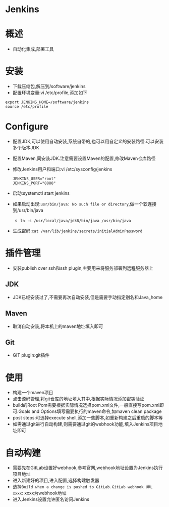 # Jenkins



# 概述



* 自动化集成,部署工具



# 安装



* 下载压缩包,解压到/software/jenkins
* 配置环境变量:vi /etc/profile,添加如下

```shell
export JENKINS_HOME=/software/jenkins
source /etc/profile
```



# Configure



* 配置JDK,可以使用自动安装,系统自带的,也可以用自定义的安装路径.可以安装多个版本JDK

* 配置Maven,同安装JDK.注意需要设置Maven的配置,修改Maven仓库路径

* 修改Jenkins用户和端口:vi /etc/sysconfig/jenkins

  ```shell
  JENKINS_USER="root"
  JENKINS_PORT="8888"
  ```

* 启动:systemctl start jenkins

* 如果启动出现:`usr/bin/java: No such file or directory`,做一个软连接到/usr/bin/java

  * `ln -s /usr/local/java/jdk8/bin/java /usr/bin/java`

* 生成密码:`cat /var/lib/jenkins/secrets/initialAdminPassword`



# 插件管理



* 安装publish over ssh和ssh plugin,主要用来将服务部署到远程服务器上



## JDK



* JDK已经安装过了,不需要再次自动安装,但是需要手动指定别名和Java_home



## Maven



* 取消自动安装,将本机上的maven地址填入即可



## Git



* GIT plugin:git插件



# 使用



* 构建一个maven项目
* 点击源码管理,将git仓库的地址填入其中,根据实际情况添加密钥验证
* build的Root Pom需要根据实际情况选择pom.xml文件,一般直接写pom.xml即可.Goals and Options填写需要执行的maven命令,如maven clean package
* post steps:可选择execute shell,添加一些脚本,如重新构建之后重启的脚本等
* 如需通过git进行自动构建,则需要通过git的webhook功能,填入Jenkins项目地址即可



# 自动构建



* 需要先在GitLab设置好webhook,参考官网,webhook地址设置为Jenkins执行项目地址
* 进入新建好的项目,进入配置,选择构建触发器
* 选择`Build when a change is pushed to GitLab.GitLab webhook URL xxxx`: xxxx为webhook地址
* 进入Jenkins设置允许匿名访问Jenkins
